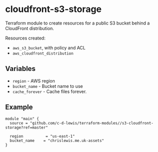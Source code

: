 # cloudfront-s3-storage

Terraform module to create resources for a public S3 bucket behind a CloudFront
distribution.

Resources created:

* `aws_s3_bucket`, with policy and ACL
* `aws_cloudfront_distribution`

## Variables

* `region` - AWS region
* `bucket_name` - Bucket name to use
* `cache_forever` - Cache files forever.

## Example

```hcl
module "main" {
  source = "github.com/c-d-lewis/terraform-modules//s3-cloudfront-storage?ref=master"

  region          = "us-east-1"
  bucket_name    = "chrislewis.me.uk-assets"
}
```
